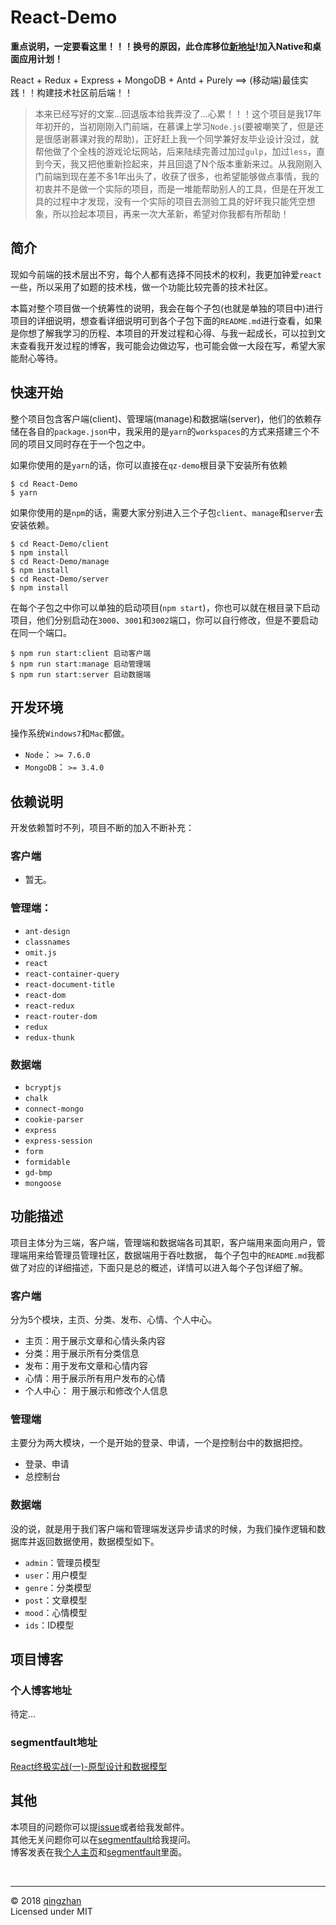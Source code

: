 # React-Demo

**重点说明，一定要看这里！！！换号的原因，此仓库移位[新地址](https://github.com/mintsweet/parctice)!加入Native和桌面应用计划！**

React + Redux + Express + MongoDB + Antd + Purely ==> (移动端)最佳实践！！构建技术社区前后端！！

> 本来已经写好的文案...回退版本给我弄没了...心累！！！这个项目是我17年年初开的，当初刚刚入门前端，在慕课上学习`Node.js`(要被嘲笑了，但是还是很感谢慕课对我的帮助)，正好赶上我一个同学兼好友毕业设计没过，就帮他做了个全栈的游戏论坛网站，后来陆续完善过加过`gulp`，加过`less`，直到今天，我又把他重新捡起来，并且回退了N个版本重新来过。从我刚刚入门前端到现在差不多1年出头了，收获了很多，也希望能够做点事情，我的初衷并不是做一个实际的项目，而是一堆能帮助别人的工具，但是在开发工具的过程中才发现，没有一个实际的项目去测验工具的好坏我只能凭空想象，所以捡起本项目，再来一次大革新，希望对你我都有所帮助！

## 简介

现如今前端的技术层出不穷，每个人都有选择不同技术的权利，我更加钟爱`react`一些，所以采用了如题的技术栈，做一个功能比较完善的技术社区。

本篇对整个项目做一个统筹性的说明，我会在每个子包(也就是单独的项目中)进行项目的详细说明，想查看详细说明可到各个子包下面的`README.md`进行查看，如果是你想了解我学习的历程、本项目的开发过程和心得、与我一起成长，可以拉到文末查看我开发过程的博客，我可能会边做边写，也可能会做一大段在写，希望大家能耐心等待。

## 快速开始

整个项目包含客户端(client)、管理端(manage)和数据端(server)，他们的依赖存储在各自的`package.json`中，我采用的是`yarn`的`workspaces`的方式来搭建三个不同的项目又同时存在于一个包之中。

如果你使用的是`yarn`的话，你可以直接在`qz-demo`根目录下安装所有依赖

```shell
$ cd React-Demo
$ yarn
```
如果你使用的是`npm`的话，需要大家分别进入三个子包`client`、`manage`和`server`去安装依赖。

```shell
$ cd React-Demo/client
$ npm install
$ cd React-Demo/manage
$ npm install
$ cd React-Demo/server
$ npm install
```

在每个子包之中你可以单独的启动项目(`npm start`)，你也可以就在根目录下启动项目，他们分别启动在`3000`、`3001`和`3002`端口，你可以自行修改，但是不要启动在同一个端口。

```shell
$ npm run start:client 启动客户端
$ npm run start:manage 启动管理端
$ npm run start:server 启动数据端
```

## 开发环境

操作系统`Windows7`和`Mac`都做。

  - `Node`：     `>= 7.6.0`
  - `MongoDB`：  `>= 3.4.0`

## 依赖说明

开发依赖暂时不列，项目不断的加入不断补充：

### 客户端
 
  - 暂无。
 
### 管理端：

  - `ant-design`
  - `classnames`
  - `omit.js`
  - `react`
  - `react-container-query`
  - `react-document-title`
  - `react-dom`
  - `react-redux`
  - `react-router-dom`
  - `redux`
  - `redux-thunk`

### 数据端
  
  - `bcryptjs`
  - `chalk`
  - `connect-mongo`
  - `cookie-parser`
  - `express`
  - `express-session`
  - `form`
  - `formidable`
  - `gd-bmp`
  - `mongoose`

## 功能描述

项目主体分为三端，客户端，管理端和数据端各司其职，客户端用来面向用户，管理端用来给管理员管理社区，数据端用于吞吐数据，
每个子包中的`README.md`我都做了对应的详细描述，下面只是总的概述，详情可以进入每个子包详细了解。

### 客户端

分为5个模块，主页、分类、发布、心情、个人中心。

  - 主页：用于展示文章和心情头条内容
  - 分类：用于展示所有分类信息
  - 发布：用于发布文章和心情内容
  - 心情：用于展示所有用户发布的心情
  - 个人中心： 用于展示和修改个人信息

### 管理端

主要分为两大模块，一个是开始的登录、申请，一个是控制台中的数据把控。

  - 登录、申请
  - 总控制台

### 数据端

没的说，就是用于我们客户端和管理端发送异步请求的时候，为我们操作逻辑和数据库并返回数据使用，数据模型如下。

  - `admin`：管理员模型
  - `user`：用户模型
  - `genre`：分类模型
  - `post`：文章模型
  - `mood`：心情模型
  - `ids`：ID模型

## 项目博客

### 个人博客地址

待定...

### segmentfault地址

[React终极实战(一)-原型设计和数据模型](https://segmentfault.com/a/1190000013249174)

## 其他

本项目的问题你可以提[issue](https://github.com/yudaren007007/qz-demo/issues/new)或者给我发邮件。<br>
其他无关问题你可以在[segmentfault](https://segmentfault.com/u/qingzhan)给我提问。<br>
博客发表在我[个人主页](http://www.yujunren.com/blog/)和[segmentfault](https://segmentfault.com/blog/qingzhan)里面。<br>

<br>

---

&copy; 2018 [qingzhan](https://github.com/yudaren007007)
<br>
Licensed under MIT
